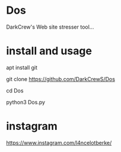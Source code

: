 # Dos
DarkCrew's Web site stresser tool...

# install and usage
apt install git

git clone https://github.com/DarkCrewS/Dos

cd Dos

python3 Dos.py

# instagram
https://www.instagram.com/l4ncelotberke/
